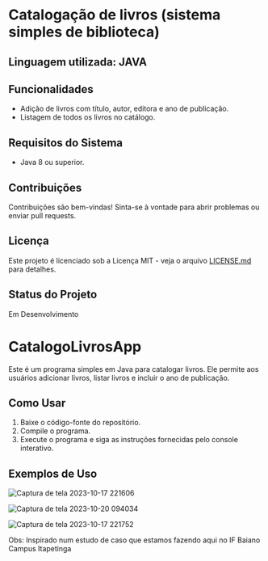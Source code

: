 # Catalogação de livros (sistema simples de biblioteca)

## Linguagem utilizada: JAVA


## Funcionalidades

- Adição de livros com título, autor, editora e ano de publicação.
- Listagem de todos os livros no catálogo.

## Requisitos do Sistema

- Java 8 ou superior.

## Contribuições

Contribuições são bem-vindas! Sinta-se à vontade para abrir problemas ou enviar pull requests.

## Licença

Este projeto é licenciado sob a Licença MIT - veja o arquivo [LICENSE.md](LICENSE.md) para detalhes.

## Status do Projeto

Em Desenvolvimento

# CatalogoLivrosApp

Este é um programa simples em Java para catalogar livros. Ele permite aos usuários adicionar livros, listar livros e incluir o ano de publicação.

## Como Usar

1. Baixe o código-fonte do repositório.
2. Compile o programa.
3. Execute o programa e siga as instruções fornecidas pelo console interativo.

## Exemplos de Uso

![Captura de tela 2023-10-17 221606](https://github.com/NHO93/Livro/assets/141922637/e982a0b2-225b-4cb7-993e-a20212106d08) 

![Captura de tela 2023-10-20 094034](https://github.com/NHO93/Livro/assets/141922637/9ba8735a-da1f-4b21-b1df-4f1e97dfa9ef)

![Captura de tela 2023-10-17 221752](https://github.com/NHO93/Livro/assets/141922637/c3d7cf24-a2fc-422c-a9cb-52b659a84c3a)

 Obs: Inspirado num estudo de caso que estamos fazendo aqui no IF Baiano Campus Itapetinga


